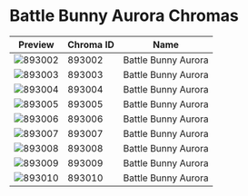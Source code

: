 # Battle Bunny Aurora Chromas



| Preview | Chroma ID | Name |
|---------|-----------|------|
| ![893002](https://raw.communitydragon.org/latest/plugins/rcp-be-lol-game-data/global/default/v1/champion-chroma-images/893/893002.png) | 893002 | Battle Bunny Aurora |
| ![893003](https://raw.communitydragon.org/latest/plugins/rcp-be-lol-game-data/global/default/v1/champion-chroma-images/893/893003.png) | 893003 | Battle Bunny Aurora |
| ![893004](https://raw.communitydragon.org/latest/plugins/rcp-be-lol-game-data/global/default/v1/champion-chroma-images/893/893004.png) | 893004 | Battle Bunny Aurora |
| ![893005](https://raw.communitydragon.org/latest/plugins/rcp-be-lol-game-data/global/default/v1/champion-chroma-images/893/893005.png) | 893005 | Battle Bunny Aurora |
| ![893006](https://raw.communitydragon.org/latest/plugins/rcp-be-lol-game-data/global/default/v1/champion-chroma-images/893/893006.png) | 893006 | Battle Bunny Aurora |
| ![893007](https://raw.communitydragon.org/latest/plugins/rcp-be-lol-game-data/global/default/v1/champion-chroma-images/893/893007.png) | 893007 | Battle Bunny Aurora |
| ![893008](https://raw.communitydragon.org/latest/plugins/rcp-be-lol-game-data/global/default/v1/champion-chroma-images/893/893008.png) | 893008 | Battle Bunny Aurora |
| ![893009](https://raw.communitydragon.org/latest/plugins/rcp-be-lol-game-data/global/default/v1/champion-chroma-images/893/893009.png) | 893009 | Battle Bunny Aurora |
| ![893010](https://raw.communitydragon.org/latest/plugins/rcp-be-lol-game-data/global/default/v1/champion-chroma-images/893/893010.png) | 893010 | Battle Bunny Aurora |